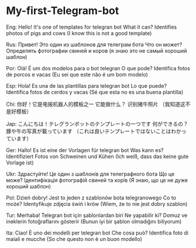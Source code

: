 # My-first-Telegram-bot
Eng:
Hello! It's one of templates for telegran bot
What it can?
Identifies photos of pigs and cows
(I know this is not a good template)

Rus:
Привет! Это один из шаблонов для телеграм бота
Что он может?
Определять фотографии свиней и коров
(я знаю это не самый хороший шаблон)

Por:
Olá! É um dos modelos para o bot telegran
O que pode?
Identifica fotos de porcos e vacas
(Eu sei que este não é um bom modelo)

Esp:
Hola! Es una de las plantillas para telegran bot
Lo que puede?
Identifica fotos de cerdos y vacas
(Sé que esta no es una buena plantilla)

Chi:
你好！它是电报机器人的模板之一
它能做什么？
识别猪牛照片
（我知道这不是好模板）

Jap:
こんにちは！テレグランボットのテンプレートの一つです
何ができるの？
豚や牛の写真が載っています
（これは良いテンプレートではないことはわかっています）

Ger:
Hallo! Es ist eine der Vorlagen für telegran bot
Was kann es?
Identifiziert Fotos von Schweinen und Kühen
(Ich weiß, dass das keine gute Vorlage ist)

Ukr:
Здрастуйте! Це один з шаблонів для телеграфного бота
Що це може?
Ідентифікація фотографій свиней та корів
(Я знаю, що це не дуже хороший шаблон)

Pol:
Dzień dobry! Jest to jeden z szablonów bota telegranowego
Co to może?
Identyfikuje zdjęcia świń i krów
(Wiem, że to nie jest dobry szablon)

Tur:
Merhaba! Telegran bot için şablonlardan biri
Ne yapabilir ki?
Domuz ve ineklerin fotoğraflarını gösterir
(Bunun iyi bir şablon olmadığını biliyorum)

Ita:
Ciao! È uno dei modelli per telegran bot
Che cosa può?
Identifica foto di maiali e mucche
 (So che questo non è un buon modello)


